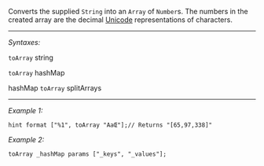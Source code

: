 Converts the supplied `String` into an `Array` of `Number`s. The numbers in the created array are the decimal [Unicode](https://en.wikipedia.org/wiki/Unicode) representations of characters.


---
*Syntaxes:*

`toArray` string

`toArray` hashMap

hashMap `toArray` splitArrays

---
*Example 1:*

```sqf
hint format ["%1", toArray "AaŒ"];// Returns "[65,97,338]"
```

*Example 2:*

```sqf
toArray _hashMap params ["_keys", "_values"];
```
